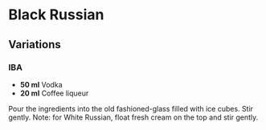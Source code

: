 # Black Russian

## Variations

### IBA

* **50 ml** Vodka
* **20 ml** Coffee liqueur

Pour the ingredients into the old fashioned-glass filled with ice cubes. Stir gently. Note: for White Russian, float fresh cream on the top and stir gently.
